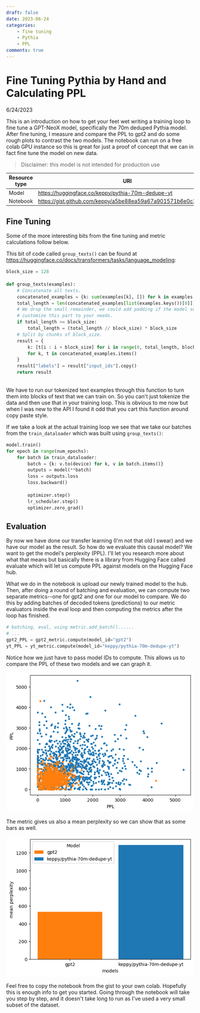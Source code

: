 ```yaml
---
draft: false
date: 2023-06-24
categories:
    - fine tuning
    - Pythia
    - PPL
comments: true
---
```

# Fine Tuning Pythia by Hand and Calculating PPL
6/24/2023

This is an introduction on how to get your feet wet writing a training loop to fine tune a GPT-NeoX model, specifically the 70m deduped Pythia model.
After fine tuning, I measure and compare the PPL to gpt2 and do some rough plots to contrast the two models.
The notebook can run on a free colab GPU instance so this is great for just a proof of concept that we can in fact fine tune the model on new data.

> Disclaimer: this model is not intended for production use

| Resource type | URI                                                           |
|---------------|---------------------------------------------------------------|
| Model         | https://huggingface.co/keppy/pythia-70m-dedupe-yt             |
| Notebook      | https://gist.github.com/keppy/a5be88ea59a67a901571b6e0c3478585|

## Fine Tuning
Some of the more interesting bits from the fine tuning and metric calculations follow below.

This bit of code called `group_texts()` can be found at https://huggingface.co/docs/transformers/tasks/language_modeling:
```py
block_size = 128

def group_texts(examples):
    # Concatenate all texts.
    concatenated_examples = {k: sum(examples[k], []) for k in examples.keys()}
    total_length = len(concatenated_examples[list(examples.keys())[0]])
    # We drop the small remainder, we could add padding if the model supported it instead of this drop, you can
    # customize this part to your needs.
    if total_length >= block_size:
        total_length = (total_length // block_size) * block_size
    # Split by chunks of block_size.
    result = {
        k: [t[i : i + block_size] for i in range(0, total_length, block_size)]
        for k, t in concatenated_examples.items()
    }
    result["labels"] = result["input_ids"].copy()
    return result
     
```
We have to run our tokenized text examples through this function to turn them into blocks of text that we can train on. So you can't just tokenize the data and then use that in your training loop. This is obvious to me now but when I was new to the API I found it odd that you cart this function around copy paste style.

If we take a look at the actual training loop we see that we take our batches from the `train_dataloader` which was built using `group_texts()`:
```py
model.train()
for epoch in range(num_epochs):
    for batch in train_dataloader:
        batch = {k: v.to(device) for k, v in batch.items()}
        outputs = model(**batch)
        loss = outputs.loss
        loss.backward()

        optimizer.step()
        lr_scheduler.step()
        optimizer.zero_grad()
```

## Evaluation
By now we have done our transfer learning (I'm not that old I swear) and we have our model as the result. So how do we evaluate this causal model? We want to get the model's perplexity (PPL). I'll let you research more about what that means but basically there is a library from Hugging Face called evaluate which will let us compute PPL against models on the Hugging Face hub.

What we do in the notebook is upload our newly trained model to the hub. Then, after doing a round of batching and evaluation, we can compute two separate metrics--one for gpt2 and one for our model to compare. We do this by adding batches of decoded tokens (predictions) to our metric evaluators inside the eval loop and then computing the metrics after the loop has finished.
 
```py
# batching, eval, using metric.add_batch()......
# ...
gpt2_PPL = gpt2_metric.compute(model_id="gpt2")
yt_PPL = yt_metric.compute(model_id="keppy/pythia-70m-dedupe-yt")
```
Notice how we just have to pass model IDs to compute. This allows us to compare the PPL of these two models and we can graph it.

![PPL plot](images/ppl-scatter-pythia.png)

The metric gives us also a mean perplexity so we can show that as some bars as well.

![PPL mean perplexity](images/mean-ppl-pythia.png)

Feel free to copy the notebook from the gist to your own colab. Hopefully this is enough info to get you started. Going through the notebook will take you step by step, and it doesn't take long to run as I've used a very small subset of the dataset.


